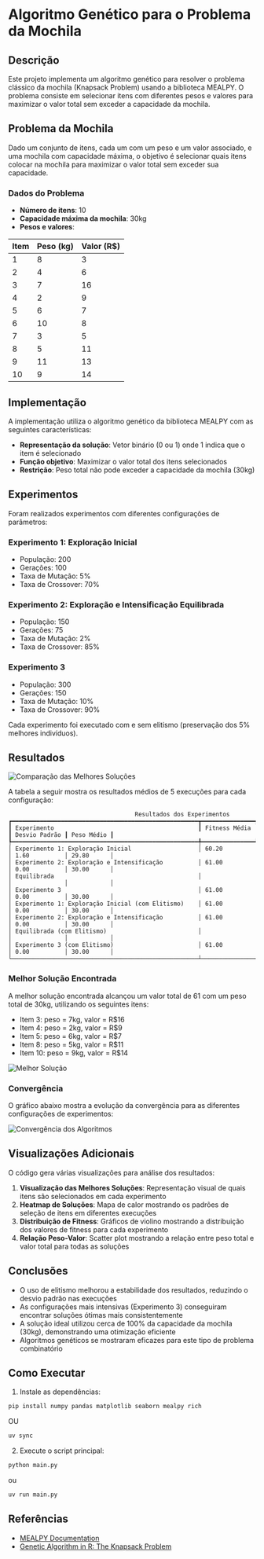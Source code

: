# Algoritmo Genético para o Problema da Mochila

## Descrição

Este projeto implementa um algoritmo genético para resolver o problema clássico da mochila (Knapsack Problem) usando a biblioteca MEALPY. O problema consiste em selecionar itens com diferentes pesos e valores para maximizar o valor total sem exceder a capacidade da mochila.

## Problema da Mochila

Dado um conjunto de itens, cada um com um peso e um valor associado, e uma mochila com capacidade máxima, o objetivo é selecionar quais itens colocar na mochila para maximizar o valor total sem exceder sua capacidade.

### Dados do Problema

- **Número de itens**: 10
- **Capacidade máxima da mochila**: 30kg
- **Pesos e valores**:

| Item | Peso (kg) | Valor (R$) |
|------|-----------|------------|
| 1    | 8         | 3          |
| 2    | 4         | 6          |
| 3    | 7         | 16         |
| 4    | 2         | 9          |
| 5    | 6         | 7          |
| 6    | 10        | 8          |
| 7    | 3         | 5          |
| 8    | 5         | 11         |
| 9    | 11        | 13         |
| 10   | 9         | 14         |

## Implementação

A implementação utiliza o algoritmo genético da biblioteca MEALPY com as seguintes características:

- **Representação da solução**: Vetor binário (0 ou 1) onde 1 indica que o item é selecionado
- **Função objetivo**: Maximizar o valor total dos itens selecionados
- **Restrição**: Peso total não pode exceder a capacidade da mochila (30kg)

## Experimentos

Foram realizados experimentos com diferentes configurações de parâmetros:

### Experimento 1: Exploração Inicial
- População: 200
- Gerações: 100
- Taxa de Mutação: 5%
- Taxa de Crossover: 70%

### Experimento 2: Exploração e Intensificação Equilibrada
- População: 150
- Gerações: 75
- Taxa de Mutação: 2%
- Taxa de Crossover: 85%

### Experimento 3
- População: 300
- Gerações: 150
- Taxa de Mutação: 10%
- Taxa de Crossover: 90%

Cada experimento foi executado com e sem elitismo (preservação dos 5% melhores indivíduos).

## Resultados

![Comparação das Melhores Soluções](visualizations/solutions_comparison_grid.png)

A tabela a seguir mostra os resultados médios de 5 execuções para cada configuração:

```
                                    Resultados dos Experimentos                                     
┏━━━━━━━━━━━━━━━━━━━━━━━━━━━━━━━━━━━━━━━━━━━━━━━━━━━━━┳━━━━━━━━━━━━━━━┳━━━━━━━━━━━━━━━┳━━━━━━━━━━━━┓
┃ Experimento                                         ┃ Fitness Média ┃ Desvio Padrão ┃ Peso Médio ┃
┡━━━━━━━━━━━━━━━━━━━━━━━━━━━━━━━━━━━━━━━━━━━━━━━━━━━━━╇━━━━━━━━━━━━━━━╇━━━━━━━━━━━━━━━╇━━━━━━━━━━━━┩
│ Experimento 1: Exploração Inicial                   │ 60.20         │ 1.60          │ 29.80      │
│ Experimento 2: Exploração e Intensificação          │ 61.00         │ 0.00          │ 30.00      │
│ Equilibrada                                         │               │               │            │
│ Experimento 3                                       │ 61.00         │ 0.00          │ 30.00      │
│ Experimento 1: Exploração Inicial (com Elitismo)    │ 61.00         │ 0.00          │ 30.00      │
│ Experimento 2: Exploração e Intensificação          │ 61.00         │ 0.00          │ 30.00      │
│ Equilibrada (com Elitismo)                          │               │               │            │
│ Experimento 3 (com Elitismo)                        │ 61.00         │ 0.00          │ 30.00      │
└─────────────────────────────────────────────────────┴───────────────┴───────────────┴────────────┘
```

### Melhor Solução Encontrada

A melhor solução encontrada alcançou um valor total de 61 com um peso total de 30kg, utilizando os seguintes itens:
- Item 3: peso = 7kg, valor = R$16
- Item 4: peso = 2kg, valor = R$9
- Item 5: peso = 6kg, valor = R$7
- Item 8: peso = 5kg, valor = R$11
- Item 10: peso = 9kg, valor = R$14

![Melhor Solução](visualizations/best_solution_knapsack.png)

### Convergência

O gráfico abaixo mostra a evolução da convergência para as diferentes configurações de experimentos:

![Convergência dos Algoritmos](visualizations/convergence_evolution.png)

## Visualizações Adicionais

O código gera várias visualizações para análise dos resultados:

1. **Visualização das Melhores Soluções**: Representação visual de quais itens são selecionados em cada experimento
2. **Heatmap de Soluções**: Mapa de calor mostrando os padrões de seleção de itens em diferentes execuções
3. **Distribuição de Fitness**: Gráficos de violino mostrando a distribuição dos valores de fitness para cada experimento
4. **Relação Peso-Valor**: Scatter plot mostrando a relação entre peso total e valor total para todas as soluções

## Conclusões

- O uso de elitismo melhorou a estabilidade dos resultados, reduzindo o desvio padrão nas execuções
- As configurações mais intensivas (Experimento 3) conseguiram encontrar soluções ótimas mais consistentemente
- A solução ideal utilizou cerca de 100% da capacidade da mochila (30kg), demonstrando uma otimização eficiente
- Algoritmos genéticos se mostraram eficazes para este tipo de problema combinatório

## Como Executar

1. Instale as dependências:
```bash
pip install numpy pandas matplotlib seaborn mealpy rich
```

OU 

```bash
uv sync
```

2. Execute o script principal:
```bash
python main.py
```
ou
```bash
uv run main.py
```
## Referências

- [MEALPY Documentation](https://mealpy.readthedocs.io/en/latest/)
- [Genetic Algorithm in R: The Knapsack Problem](https://towardsdatascience.com/genetic-algorithm-in-r-the-knapsack-problem-3edc5b07d4a7/)

